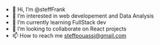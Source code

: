 - 👋 Hi, I’m @steffFrank
- 👀 I’m interested in web developement and Data Analysis
- 🌱 I’m currently learning FullStack dev
- 💞️ I’m looking to collaborate on React projects
- 📫 How to reach me steffpouassi@gmail.com

<!---
steffFrank/steffFrank is a ✨ special ✨ repository because its `README.md` (this file) appears on your GitHub profile.
You can click the Preview link to take a look at your changes.
--->
